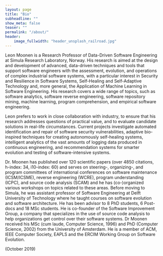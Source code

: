 ```yaml
---
layout: page
title: "Bio"
subheadline: ""
show_meta: false
teaser: ""
permalink: "/about/"
header:
    image_fullwidth: "header_unsplash_railroad.jpg"
---
```


Leon Moonen is a Research Professor of Data-Driven Software Engineering at Simula Research Laboratory, Norway.
His research is aimed at the design and development of advanced, 
data-driven techniques and tools that support software engineers with the assessment, 
evolution, and operations of complex industrial software systems, 
with a particular interest in Security and Resilience in Software Systems, 
Self-Healing and Self-Adaptive Technology and, more general, 
the Application of Machine Learning in Software Engineering. 
His research covers a wide range of topics, such as software analytics, 
software reverse engineering, software repository mining, machine learning, 
program comprehension, and empirical software engineering. 

Leon prefers to work in close collaboration with industry, 
to ensure that his research addresses questions of practical value, 
and to evaluate candidate solutions in real-life circumstances. 
Current projects investigate automated identification and repair of software security vulnerabilities, 
adaptive bio-inspired techniques for creating autonomously self-healing systems, 
intelligent analytics of the vast amounts of logging data produced in continuous engineering,
and recommendation systems for smarter evolution and testing of software-intensive systems. 

Dr. Moonen has published over 120 scientific papers (over 4850 citations, h-index: 34, i10-index: 60) 
and serves on steering-, organizing-, and program committees of international conferences on software maintenance (ICSM/ICSME), reverse engineering (WCRE), program understanding (ICPC), and source code analysis (SCAM) and he has (co-)organized various workshops on topics related to these areas. 
Before moving to Simula, he was assistant professor of Software Engineering at Delft University of Technology 
where he taught courses on software evolution and software architecture. 
He has been advisor to 8 PhD students, 6 Post-docs and 18 MSc students. 
He is co-founder of the Software Improvement Group, a company that specializes in the use of source code analysis to help organizations get control over their software systems. 
Dr Moonen received his MSc (cum laude, Computer Science, 1996) and PhD (Computer Science, 2002) from the University of Amsterdam. 
He is a member of ACM, IEEE Computer Society, EAPLS and the ERCIM Working Group on Software Evolution.

(October 2019)

